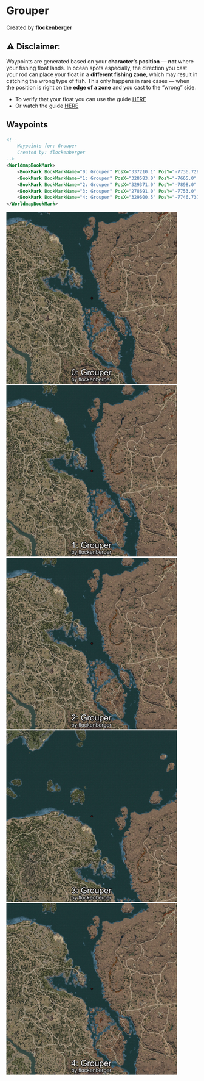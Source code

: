 # Grouper
Created by **flockenberger**

## ⚠️ Disclaimer:
Waypoints are generated based on your __**character’s position**__ — __not__ where your fishing float lands.
In ocean spots especially, the direction you cast your rod can place your float in a **different fishing zone**, which may result in catching the wrong type of fish.
This only happens in rare cases — when the position is right on the **edge of a zone** and you cast to the “wrong” side.

- To verify that your float you can use the guide [HERE](https://flockenberger.github.io/bdo-fish-position/)
- Or watch the guide [HERE](https://youtu.be/t-VXcRoNojk)

## Waypoints
```xml
<!--
    Waypoints for: Grouper
    Created by: flockenberger
-->
<WorldmapBookMark>
    <BookMark BookMarkName="0: Grouper" PosX="337210.1" PosY="-7736.728" PosZ="19868.701" />
    <BookMark BookMarkName="1: Grouper" PosX="328583.0" PosY="-7665.0" PosZ="35014.0" />
    <BookMark BookMarkName="2: Grouper" PosX="329371.0" PosY="-7898.0" PosZ="32174.0" />
    <BookMark BookMarkName="3: Grouper" PosX="278691.0" PosY="-7753.0" PosZ="149545.0" />
    <BookMark BookMarkName="4: Grouper" PosX="329600.5" PosY="-7746.737" PosZ="34729.31" />
</WorldmapBookMark>
```

<img src="./Grouper_0_Preview.webp" width="450"/> <img src="./Grouper_1_Preview.webp" width="450"/> <img src="./Grouper_2_Preview.webp" width="450"/> <img src="./Grouper_3_Preview.webp" width="450"/> <img src="./Grouper_4_Preview.webp" width="450"/> 